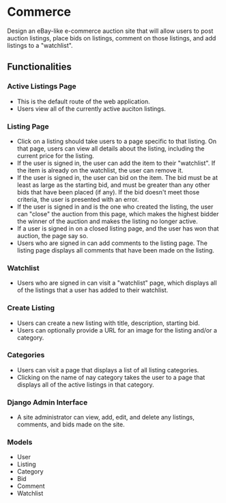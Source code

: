 # Commerce
Design an eBay-like e-commerce auction site that will allow users to post auction listings, place bids on listings, comment on those listings, and add listings to a "watchlist".

## Functionalities

### Active Listings Page
* This is the default route of the web application. 
* Users view all of the currently active auciton listings.

### Listing Page
* Click on a listing should take users to a page specific to that listing. On that page, users can view all details about the listing, including the current price for the listing.
* If the user is signed in, the user can add the item to their "watchlist". If the item is already on the watchlist, the user can remove it.
* If the user is signed in, the user can bid on the item. The bid must be at least as large as the starting bid, and must be greater than any other bids that have been placed (if any). If the bid doesn't meet those criteria, the user is presented with an error.
* If the user is signed in and is the one who created the listing, the user can "close" the auction from this page, which makes the highest bidder the winner of the auction and makes the listing no longer active.
* If a user is signed in on a closed listing page, and the user has won that auction, the page say so.
* Users who are signed in can add comments to the listing page. The listing page displays all comments that have been made on the listing.

### Watchlist
* Users who are signed in can visit a "watchlist" page, which displays all of the listings that a user has added to their watchlist.

### Create Listing
* Users can create a new listing with title, description, starting bid.
* Users can optionally provide a URL for an image for the listing and/or a category.

### Categories
* Users can visit a page that displays a list of all listing categories.
* Clicking on the name of nay category takes the user to a page that displays all of the active listings in that category.

### Django Admin Interface
* A site administrator can view, add, edit, and delete any listings, comments, and bids made on the site.

### Models
* User
* Listing
* Category
* Bid
* Comment
* Watchlist

